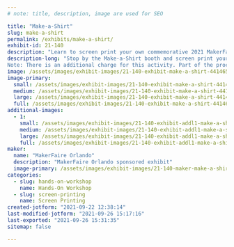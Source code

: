 ```yaml
---
# note: title, description, image are used for SEO

title: "Make-a-Shirt"
slug: make-a-shirt
permalink: /exhibits/make-a-shirt/
exhibit-id: 21-140
description: "Learn to screen print your own commemorative 2021 MakerFaire Orlando T-Shirt! "
description-long: "Stop by the Make-a-Shirt booth and screen print your own 2021 MakerFaire Orlando T-Shirt. Multiple T-Shirt sizes will be available. 
Note: There is an additional charge for this activity. Part of the proceeds from this activity will benefit the FIRST Robotics club that is running the exhibit. "
image: /assets/images/exhibit-images/21-140-exhibit-make-a-shirt-44146511740-31ec93a93a-c-large.jpg
image-primary: 
  small: /assets/images/exhibit-images/21-140-exhibit-make-a-shirt-44146511740-31ec93a93a-c-small.jpg
  medium: /assets/images/exhibit-images/21-140-exhibit-make-a-shirt-44146511740-31ec93a93a-c-medium.jpg
  large: /assets/images/exhibit-images/21-140-exhibit-make-a-shirt-44146511740-31ec93a93a-c-large.jpg
  full: /assets/images/exhibit-images/21-140-exhibit-make-a-shirt-44146511740-31ec93a93a-c-full.jpg
additional-images: 
  - 1:
    small: /assets/images/exhibit-images/21-140-exhibit-addl1-make-a-shirt-31024057647-0f8656d529-c-small.jpg
    medium: /assets/images/exhibit-images/21-140-exhibit-addl1-make-a-shirt-31024057647-0f8656d529-c-medium.jpg
    large: /assets/images/exhibit-images/21-140-exhibit-addl1-make-a-shirt-31024057647-0f8656d529-c-large.jpg
    full: /assets/images/exhibit-images/21-140-exhibit-addl1-make-a-shirt-31024057647-0f8656d529-c-full.jpg
maker: 
  name: "MakerFaire Orlando"
  description: "MakerFaire Orlando sponsored exhibit"
  image-primary: /assets/images/exhibit-images/21-140-maker-make-a-shirt-download-medium.png
categories: 
  - slug: hands-on-workshop
    name: Hands-On Workshop
  - slug: screen-printing
    name: Screen Printing
created-jotform: "2021-09-22 12:38:14"
last-modified-jotform: "2021-09-26 15:17:16"
last-exported: "2021-09-26 15:31:35"
sitemap: false

---
```

